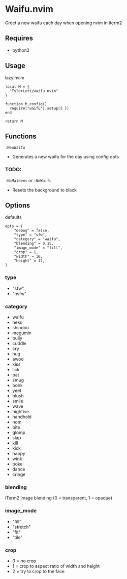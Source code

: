 # Waifu.nvim

Greet a new waifu each day when opening nvim in iterm2

## Requires
- python3

## Usage

lazy.nvim

```
local M = {
  "TylerLott/waifu.nvim"
}

function M.config()
  require("waifu").setup({ })
end

return M
```

## Functions

`:NewWaifu`

- Generates a new waifu for the day using config opts


### TODO:

`:NoMaidens` or `:NoWaifu`

- Resets the background to black

## Options

defaults

```
opts = {
    "debug" = false,
    "type" = "sfw",
    "category" = "waifu",
    "blending" = 0.15,
    "image_mode" = "fill",
    "crop" = 1,
    "width" = 16,
    "height" = 12,
}
```

### type 
- "sfw"
- "nsfw"

### category
- waifu
- neko
- shinobu
- megumin
- bully
- cuddle
- cry
- hug
- awoo
- kiss
- lick
- pat
- smug
- bonk
- yeet
- blush
- smile
- wave
- highfive
- handhold
- nom
- bite
- glomp
- slap
- kill
- kick
- happy
- wink
- poke
- dance
- cringe

### blending
iTerm2 image blending (0 = transparent, 1 = opaque)

### image_mode
- "fill"
- "stretch"
- "fit"
- "tile"

### crop
- 0 = no crop
- 1 = crop to aspect ratio of width and height
- 2 = try to crop to the face

